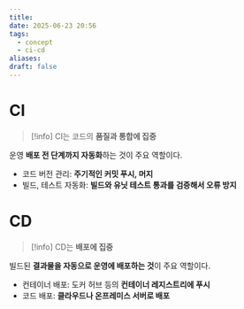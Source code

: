 ```yaml
---
title: 
date: 2025-06-23 20:56
tags:
  - concept
  - ci-cd
aliases: 
draft: false
---
```

# CI
>[!info]
>CI는 코드의 **품질과 통합에 집중**

운영 **배포 전 단계까지 자동화**하는 것이 주요 역할이다.

- 코드 버전 관리: **주기적인 커밋 푸시, 머지**
- 빌드, 테스트 자동화: **빌드와 유닛 테스트 통과를 검증해서 오류 방지**
# CD
>[!info]
> CD는 **배포에 집중**

빌드된 **결과물을 자동으로 운영에 배포하는 것**이 주요 역할이다.

- 컨테이너 배포: 도커 허브 등의 **컨테이너 레지스트리에 푸시**
- 코드 배포: **클라우드나 온프레미스 서버로 배포**